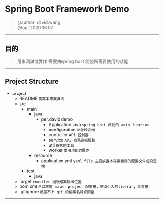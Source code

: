 # Spring Boot Framework Demo
> @author: david.wang \
> @log: 2020.06.07
---

## 目的
> 用來測試或實作 需要由spring boot 開發所需要使用的功能
---

## Project Structure
- project
    - README
    ``` 撰寫本專案資訊 ```
    - src
        - main
            - java
                - per.david.demo
                    - Application.java
                    ``` spring boot 啟動的 main function ```
                    - configuration
                    ``` 功能設定檔 ```
                    - controller
                    ``` API 控制器 ```
                    - service
                    ``` API 商務邏輯服務 ```
                    - util
                    ``` 靜態的工具 ```
                    - worker
                    ``` 常用功能的實作 ```
            - resource
                - application.yml
                ``` yaml file 主要放置本專案相關的配置文件或設定檔 ```
        - test
            - java
    - target
    ``` compiler 過後檔案輸出位置 ```
    - pom.xml
    ``` 用以放置 maven project 配置檔，或須引入的liberary 配置檔 ```
    - .gitignore
    ``` 配置不上 git 的檔案名稱或類型 ```
---